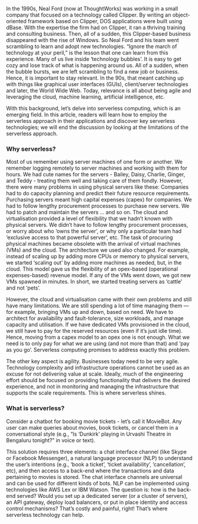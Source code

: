 

In the 1990s, Neal Ford (now at ThoughtWorks) was
working in a small company that focused on a technology
called Clipper. By writing an object-oriented framework
based on Clipper, DOS applications were built using dBase.
With the expertise the firm had on Clipper, it ran a thriving
training and consulting business. Then, all of a sudden, this
Clipper-based business disappeared with the rise of Windows.
So Neal Ford and his team went scrambling to learn and adopt
new technologies. “Ignore the march of technology at your
peril,” is the lesson that one can learn from this experience.
Many of us live inside ‘technology bubbles’. It is easy to
get cozy and lose track of what is happening around us. All
of a sudden, when the bubble bursts, we are left scrambling
to find a new job or business. Hence, it is important to stay
relevant. In the 90s, that meant catching up with things like
graphical user interfaces (GUIs), client/server technologies
and later, the World Wide Web. Today, relevance is all about
being agile and leveraging the cloud, machine learning,
artificial intelligence, etc.

With this background, let’s delve into serverless
computing, which is an emerging field. In this article, readers
will learn how to employ the serverless approach in their
applications and discover key serverless technologies; we will end the discussion by looking at the limitations of the
serverless approach.

### Why serverless?

Most of us remember using server machines of one form or
another. We remember logging remotely to server machines
and working with them for hours. We had cute names for the
servers - Bailey, Daisy, Charlie, Ginger, and Teddy - treating
them well and taking care of them fondly. However, there
were many problems in using physical servers like these:
 Companies had to do capacity planning and predict their
future resource requirements.
 Purchasing servers meant high capital expenses (capex)
for companies.
 We had to follow lengthy procurement processes to
purchase new servers.
 We had to patch and maintain the servers ... and so on.
The cloud and virtualisation provided a level of flexibility
that we hadn’t known with physical servers. We didn’t have
to follow lengthy procurement processes, or worry about
who ‘owns the server’, or why only a particular team had
‘exclusive access to that powerful server’, etc. The task of
procuring physical machines became obsolete with the arrival of virtual machines (VMs) and the cloud. The architecture
we used also changed. For example, instead of scaling up
by adding more CPUs or memory to physical servers, we
started ‘scaling out’ by adding more machines as needed,
but, in the cloud. This model gave
us the flexibility of an opex-based
(operational expenses-based)
revenue model. If any of the VMs
went down, we got new VMs
spawned in minutes. In short, we
started treating servers as ‘cattle’
and not ‘pets’.

However, the cloud and
virtualisation came with their own
problems and still have many
limitations. We are still spending a
lot of time managing them — for
example, bringing VMs up and down, based on need. We have
to architect for availability and fault-tolerance, size workloads,
and manage capacity and utilisation. If we have dedicated VMs
provisioned in the cloud, we still have to pay for the reserved
resources (even if it’s just idle time). Hence, moving from a
capex model to an opex one is not enough. What we need is to
only pay for what we are using (and not more than that) and
‘pay as you go’. Serverless computing promises to address
exactly this problem.

The other key aspect is agility. Businesses today need
to be very agile. Technology complexity and infrastructure
operations cannot be used as an excuse for not delivering
value at scale. Ideally, much of the engineering effort should
be focused on providing functionality that delivers the
desired experience, and not in monitoring and managing the
infrastructure that supports the scale requirements. This is
where serverless shines.

### What is serverless?

Consider a chatbot for booking movie tickets - let’s call it
MovieBot. Any user can make queries about movies, book
tickets, or cancel them in a conversational style (e.g., “Is
‘Dunkirk’ playing in Urvashi Theatre in Bengaluru tonight?”
in voice or text).

This solution requires three elements: a chat interface
channel (like Skype or Facebook Messenger), a natural
language processor (NLP) to understand the user’s intentions
(e.g., ‘book a ticket’, ‘ticket availability’, ‘cancellation’, etc),
and then access to a back-end where the transactions and data
pertaining to movies is stored. The chat interface channels
are universal and can be used for different kinds of bots. NLP
can be implemented using technologies like AWS Lex or IBM
Watson. The question is: how is the back-end served? Would
you set up a dedicated server (or a cluster of servers), an API
gateway, deploy load balancers, or put in place identity and
access control mechanisms? That’s costly and painful, right!
That’s where serverless technology can help.
